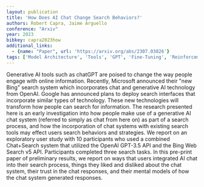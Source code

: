 ```yaml
---
layout: publication
title: 'How Does AI Chat Change Search Behaviors?'
authors: Robert Capra, Jaime Arguello
conference: "Arxiv"
year: 2023
bibkey: capra2023how
additional_links:
  - {name: "Paper", url: 'https://arxiv.org/abs/2307.03826'}
tags: ['Model Architecture', 'Tools', 'GPT', 'Fine-Tuning', 'Reinforcement Learning']
---
```

Generative AI tools such as chatGPT are poised to change the way people
engage with online information. Recently, Microsoft announced their "new Bing"
search system which incorporates chat and generative AI technology from OpenAI.
Google has announced plans to deploy search interfaces that incorporate similar
types of technology. These new technologies will transform how people can
search for information. The research presented here is an early investigation
into how people make use of a generative AI chat system (referred to simply as
chat from here on) as part of a search process, and how the incorporation of
chat systems with existing search tools may effect users search behaviors and
strategies.
  We report on an exploratory user study with 10 participants who used a
combined Chat+Search system that utilized the OpenAI GPT-3.5 API and the Bing
Web Search v5 API. Participants completed three search tasks. In this pre-print
paper of preliminary results, we report on ways that users integrated AI chat
into their search process, things they liked and disliked about the chat
system, their trust in the chat responses, and their mental models of how the
chat system generated responses.
